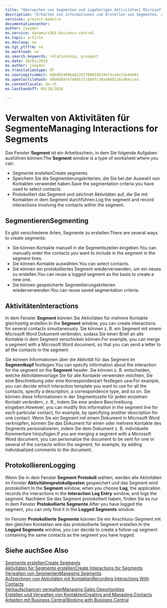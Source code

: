 ```yaml
---
title: "Überwachen von Segmenten und zugehörigen Aktivitäten| Microsoft Docs"
description: "Erhalten von Informationen zum Erstellen von Segmenten, um Kontaktgruppen zu definieren und Festlegen von Aktivitäten für Segmente."
services: project-madeira
documentationcenter: 
author: jswymer
ms.service: dynamics365-business-central
ms.topic: article
ms.devlang: na
ms.tgt_pltfrm: na
ms.workload: na
ms.search.keywords: relationship, prospect
ms.date: 10/01/2018
ms.author: jswymer
ms.translationtype: HT
ms.sourcegitcommit: 9dbd92409ba02281f008246194f3ce0c53e4e001
ms.openlocfilehash: d9b6d697ef48951fc656fc30ad94b128cd64ccea
ms.contentlocale: de-ch
ms.lasthandoff: 09/28/2018

---
```

# <a name="managing-interactions-for-segments"></a><span data-ttu-id="4f7a4-103">Verwalten von Aktivitäten für Segmente</span><span class="sxs-lookup"><span data-stu-id="4f7a4-103">Managing Interactions for Segments</span></span>
<span data-ttu-id="4f7a4-104">Das Fenster **Segment** ist ein Arbeitsschein, in dem Sie folgende Aufgaben ausführen können:</span><span class="sxs-lookup"><span data-stu-id="4f7a4-104">The **Segment** window is a type of worksheet where you can:</span></span>

* <span data-ttu-id="4f7a4-105">Segmente erstellen</span><span class="sxs-lookup"><span data-stu-id="4f7a4-105">Create segments.</span></span>
* <span data-ttu-id="4f7a4-106">Speichern Sie die Segmentierungskriterien, die Sie bei der Auswahl von Kontakten verwendet haben.</span><span class="sxs-lookup"><span data-stu-id="4f7a4-106">Save the segmentation criteria you have used to select contacts.</span></span>
* <span data-ttu-id="4f7a4-107">Protokolliert das Segment und zeichnet Aktivitäten auf, die Sie mit Kontakten in dem Segment durchführen.</span><span class="sxs-lookup"><span data-stu-id="4f7a4-107">Log the segment and record interactions involving the contacts within the segment.</span></span>

## <a name="segmenting"></a><span data-ttu-id="4f7a4-108">Segmentieren</span><span class="sxs-lookup"><span data-stu-id="4f7a4-108">Segmenting</span></span>
<span data-ttu-id="4f7a4-109">Es gibt verschiedene Arten, Segmente zu erstellen:</span><span class="sxs-lookup"><span data-stu-id="4f7a4-109">There are several ways to create segments:</span></span>

* <span data-ttu-id="4f7a4-110">Sie können Kontakte manuell in die Segmentszeilen eingeben.</span><span class="sxs-lookup"><span data-stu-id="4f7a4-110">You can manually enter the contacts you want to include in the segment in the segment lines.</span></span>
* <span data-ttu-id="4f7a4-111">Sie können Kontakte auswählen.</span><span class="sxs-lookup"><span data-stu-id="4f7a4-111">You can select contacts.</span></span>
* <span data-ttu-id="4f7a4-112">Sie können ein protokolliertes Segment wiederverwenden, um ein neues zu erstellen.</span><span class="sxs-lookup"><span data-stu-id="4f7a4-112">You can reuse a logged segment as the basis to create a new one.</span></span>
* <span data-ttu-id="4f7a4-113">Sie können gespeicherte Segmentierungskriterien wiederverwenden.</span><span class="sxs-lookup"><span data-stu-id="4f7a4-113">You can reuse saved segmentation criteria.</span></span>

## <a name="interactions"></a><span data-ttu-id="4f7a4-114">Aktivitäten</span><span class="sxs-lookup"><span data-stu-id="4f7a4-114">Interactions</span></span>
<span data-ttu-id="4f7a4-115">In dem Fenster **Segment** können Sie Aktivitäten für mehrere Kontakte gleichzeitig erstellen.</span><span class="sxs-lookup"><span data-stu-id="4f7a4-115">In the **Segment** window, you can create interactions for several contacts simultaneously.</span></span> <span data-ttu-id="4f7a4-116">Sie können z. B. ein Segment mit einem Microsoft Word Dokument verbinden, sodass Sie einen Brief an alle Kontakte in dem Segment verschicken können.</span><span class="sxs-lookup"><span data-stu-id="4f7a4-116">For example, you can merge a segment with a Microsoft Word document, so that you can send a letter to all the contacts in the segment.</span></span>

<span data-ttu-id="4f7a4-117">Sie können Informationen über die Aktivität für das Segment im **Segmentkopf** festlegen.</span><span class="sxs-lookup"><span data-stu-id="4f7a4-117">You can specify information about the interaction for the segment on the **Segment** header.</span></span> <span data-ttu-id="4f7a4-118">Sie können z. B. entscheiden, welche Aktivitätenvorlage Sie für alle Kontakte verwenden möchten, Sie eine Beschreibung oder eine Korrespondenzart festlegen usw.</span><span class="sxs-lookup"><span data-stu-id="4f7a4-118">For example, you can decide which interaction template you want to use for all the contacts, specify a description, a correspondence type, and so on.</span></span> <span data-ttu-id="4f7a4-119">Sie können diese Informationen in der Segmentszeile für jeden einzelnen Kontakt verändern, z. B., indem Sie eine andere Beschreibung eingeben.</span><span class="sxs-lookup"><span data-stu-id="4f7a4-119">However, you can modify this information in the segment line for each particular contact, for example, by specifying another description for one contact.</span></span> <span data-ttu-id="4f7a4-120">Wenn Sie ein Segment mit einem Dokument in Microsoft Word verknüpfen, können Sie das Dokument für einen oder mehrere Kontakte des Segments personalisieren, indem Sie dem Dokument z. B. individuelle Kommentare hinzufügen.</span><span class="sxs-lookup"><span data-stu-id="4f7a4-120">If you are merging a segment with a Microsoft Word document, you can personalize the document to be sent for one or several of the contacts within the segment, for example, by adding individualized comments to the document.</span></span>

## <a name="logging"></a><span data-ttu-id="4f7a4-121">Protokollieren</span><span class="sxs-lookup"><span data-stu-id="4f7a4-121">Logging</span></span>
<span data-ttu-id="4f7a4-122">Wenn Sie in dem Fenster **Segment** **Protokoll** wählen, werden alle Aktivitäten im Fenster **Aktivitätenprotokollposten** gespeichert und das Segment wird protokolliert.</span><span class="sxs-lookup"><span data-stu-id="4f7a4-122">In the **Segment** window, when you choose **Log**, the application records the interactions in the **Interaction Log Entry** window, and logs the segment.</span></span> <span data-ttu-id="4f7a4-123">Nachdem Sie das Segment protokolliert haben, finden Sie es nur in dem Fenster **Protokollierte Segmente**.</span><span class="sxs-lookup"><span data-stu-id="4f7a4-123">After you have logged the segment, you can only find it in the **Logged Segments** window.</span></span>

<span data-ttu-id="4f7a4-124">Im Fenster **Protokollierte Segmente** können Sie ein Anschluss-Segment mit den gleichen Kontakten wie das protokollierte Segment erstellen.</span><span class="sxs-lookup"><span data-stu-id="4f7a4-124">In the **Logged Segments** window, you can decide to create a follow-up segment containing the same contacts as the segment you have logged.</span></span>

## <a name="see-also"></a><span data-ttu-id="4f7a4-125">Siehe auch</span><span class="sxs-lookup"><span data-stu-id="4f7a4-125">See Also</span></span>
[<span data-ttu-id="4f7a4-126">Segmente erstellen</span><span class="sxs-lookup"><span data-stu-id="4f7a4-126">Create Segments</span></span>](marketing-how-create-segment.md)  
[<span data-ttu-id="4f7a4-127">Aktivitäten für Segmente erstellen</span><span class="sxs-lookup"><span data-stu-id="4f7a4-127">Create Interactions for Segments</span></span>](marketing-how-create-interactions.md)  
[<span data-ttu-id="4f7a4-128">Verwalten von Segmenten</span><span class="sxs-lookup"><span data-stu-id="4f7a4-128">Managing Segments</span></span>](marketing-segments.md)  
[<span data-ttu-id="4f7a4-129">Aufzeichnen von Aktivitäten mit Kontakten</span><span class="sxs-lookup"><span data-stu-id="4f7a4-129">Recording Interactions With Contacts</span></span>](marketing-interactions.md)  
[<span data-ttu-id="4f7a4-130">Verkaufschancen verwalten</span><span class="sxs-lookup"><span data-stu-id="4f7a4-130">Managing Sales Opportunities</span></span>](marketing-manage-sales-opportunities.md)  
[<span data-ttu-id="4f7a4-131">Erstellen und Verwalten von Kontakten</span><span class="sxs-lookup"><span data-stu-id="4f7a4-131">Creating and Managing Contacts</span></span>](marketing-contacts.md)  
[<span data-ttu-id="4f7a4-132">Arbeiten mit  Business Central</span><span class="sxs-lookup"><span data-stu-id="4f7a4-132">Working with Business Central</span></span>](ui-work-product.md)

